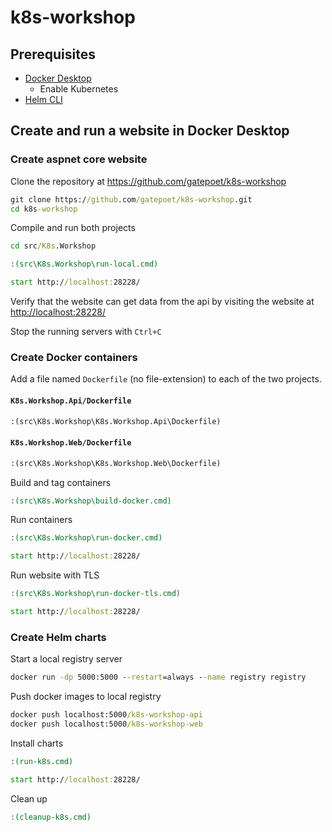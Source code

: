 # k8s-workshop

## Prerequisites

- [Docker Desktop](https://www.docker.com/products/docker-desktop)
  - Enable Kubernetes
- [Helm CLI](https://helm.sh/docs/intro/install/#from-chocolatey-windows)

## Create and run a website in Docker Desktop

### Create aspnet core website

Clone the repository at <https://github.com/gatepoet/k8s-workshop>

```cmd
git clone https://github.com/gatepoet/k8s-workshop.git
cd k8s-workshop
```

Compile and run both projects

```cmd
cd src/K8s.Workshop

:(src\K8s.Workshop\run-local.cmd)

start http://localhost:28228/
```

Verify that the website can get data from the api by visiting the website at <http://localhost:28228/>

Stop the running servers with `Ctrl+C`

### Create Docker containers

Add a file named `Dockerfile` (no file-extension) to each of the two projects.

#### `K8s.Workshop.Api/Dockerfile`

```dockerfile
:(src\K8s.Workshop\K8s.Workshop.Api\Dockerfile)
```

#### `K8s.Workshop.Web/Dockerfile`

```dockerfile
:(src\K8s.Workshop\K8s.Workshop.Web\Dockerfile)
```

Build and tag containers

```cmd
:(src\K8s.Workshop\build-docker.cmd)
```

Run containers

```cmd
:(src\K8s.Workshop\run-docker.cmd)

start http://localhost:28228/
```

Run website with TLS

```cmd
:(src\K8s.Workshop\run-docker-tls.cmd)

start http://localhost:28228/
```

### Create Helm charts

Start a local registry server

```cmd
docker run -dp 5000:5000 --restart=always --name registry registry
```

Push docker images to local registry

```cmd
docker push localhost:5000/k8s-workshop-api
docker push localhost:5000/k8s-workshop-web
```

Install charts

```cmd
:(run-k8s.cmd)

start http://localhost:28228/
```

Clean up

```cmd
:(cleanup-k8s.cmd)
```
